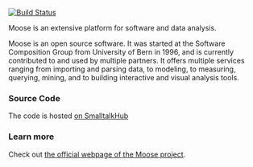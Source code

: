 [![Build Status](https://travis-ci.org/moosetechnology/Moose.svg?branch=master)](https://travis-ci.org/moosetechnology/Moose)

Moose is an extensive platform for software and data analysis.

Moose is an open source software. It was started at the Software Composition Group from University of Bern in 1996, and is currently contributed to and used by multiple partners. It offers multiple services ranging from importing and parsing data, to modeling, to measuring, querying, mining, and to building interactive and visual analysis tools.

### Source Code
The code is hosted [on SmalltalkHub](http://smalltalkhub.com/#!/~Moose/Moose)

### Learn more
Check out [the official webpage of the Moose project](http://moosetechnology.org).
